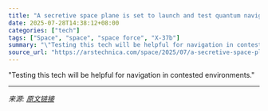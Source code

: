 ```yaml
---
title: "A secretive space plane is set to launch and test quantum navigation technology"
date: 2025-07-28T14:38:12+08:00
categories: ["tech"]
tags: ["Space", "space", "space force", "X-37b"]
summary: "\"Testing this tech will be helpful for navigation in contested environments.\""
source_url: "https://arstechnica.com/space/2025/07/a-secretive-space-plane-is-set-to-launch-and-test-quantum-navigation-technology/"
---
```


"Testing this tech will be helpful for navigation in contested environments."

---

*来源: [原文链接](https://arstechnica.com/space/2025/07/a-secretive-space-plane-is-set-to-launch-and-test-quantum-navigation-technology/)*
